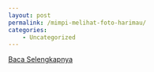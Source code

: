 ```yaml
---
layout: post
permalink: /mimpi-melihat-foto-harimau/
categories:
    - Uncategorized
---
```


[Baca Selengkapnya](/06)